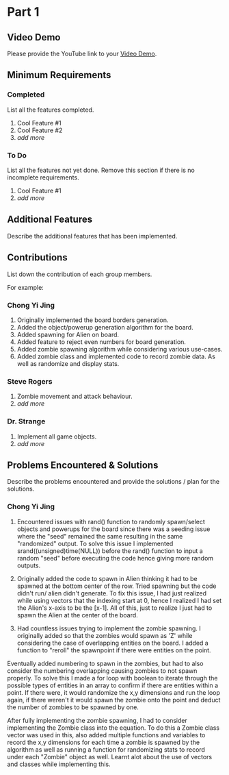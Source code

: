 # Part 1

## Video Demo

Please provide the YouTube link to your [Video Demo](https://youtube.com).

## Minimum Requirements

### Completed

List all the features completed.

1. Cool Feature #1
2. Cool Feature #2
3. *add more*

### To Do

List all the features not yet done. Remove this section if there is no incomplete requirements.

1. Cool Feature #1
2. *add more*

## Additional Features

Describe the additional features that has been implemented.

## Contributions

List down the contribution of each group members.

For example:

### Chong Yi Jing

1. Originally implemented the board borders generation. 
2. Added the object/powerup generation algorithm for the board.
3. Added spawning for Alien on board.
4. Added feature to reject even numbers for board generation.
5. Added zombie spawning algorithm while considering various use-cases. 
6. Added zombie class and implemented code to record zombie data. As well as randomize and display stats.

### Steve Rogers

1. Zombie movement and attack behaviour.
2. *add more*

### Dr. Strange

1. Implement all game objects.
2. *add more*

## Problems Encountered & Solutions

Describe the problems encountered and provide the solutions / plan for the solutions.
### Chong Yi Jing

1. Encountered issues with rand() function to randomly spawn/select objects and powerups for the board since there was a seeding issue where the "seed" remained the same resulting in the same "randomized" output. To solve this issue I implemented srand((unsigned)time(NULL)) before the rand() function to input a random "seed" before executing the code hence giving more random outputs.

2. Originally added the code to spawn in Alien thinking it had to be spawned at the bottom center of the row. Tried spawning but the code didn't run/ alien didn't generate. To fix this issue, I had just realized while using vectors that the indexing start at 0, hence I realized I had set the Alien's x-axis to be the [x-1]. All of this, just to realize I just had to spawn the Alien at the center of the board.

3. Had countless issues trying to implement the zombie spawning. I originally added so that the zombies would spawn as 'Z' while considering the case of overlapping entities on the board. I added a function to "reroll" the spawnpoint if there were entities on the point.

Eventually added numbering to spawn in the zombies, but had to also consider the numbering overlapping causing zombies to not spawn properly. To solve this I made a for loop with boolean to iterate through the possible types of entities in an array to confirm if there are entities within a point. If there were, it would randomize the x,y dimensions and run the loop again, if there weren't it would spawn the zombie onto the point and deduct the number of zombies to be spawned by one.

 After fully implementing the zombie spawning, I had to consider implementing the Zombie class into the equation. To do this a Zombie class vector was used in this, also added multiple functions and variables to record the x,y dimensions for each time a zombie is spawned by the algorithm as well as running a function for randomizing stats to record under each "Zombie" object as well. Learnt alot about the use of vectors and classes while implementing this.
